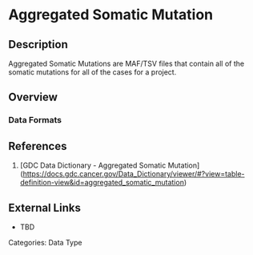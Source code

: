 # Aggregated Somatic Mutation #
## Description ##
Aggregated Somatic Mutations are MAF/TSV files that contain all of the somatic mutations for all of the cases for a project.
## Overview ##
### Data Formats ###
## References ##
1. [GDC Data Dictionary - Aggregated Somatic Mutation] (https://docs.gdc.cancer.gov/Data_Dictionary/viewer/#?view=table-definition-view&id=aggregated_somatic_mutation)

## External Links ##
* TBD

Categories: Data Type
